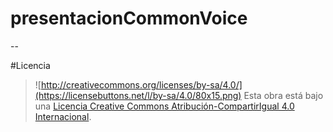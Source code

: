 # presentacionCommonVoice
--

#Licencia
>![http://creativecommons.org/licenses/by-sa/4.0/](https://licensebuttons.net/l/by-sa/4.0/80x15.png)
> Esta obra está bajo una [Licencia Creative Commons Atribución-CompartirIgual 4.0 Internacional](http://creativecommons.org/licenses/by-sa/4.0/).
